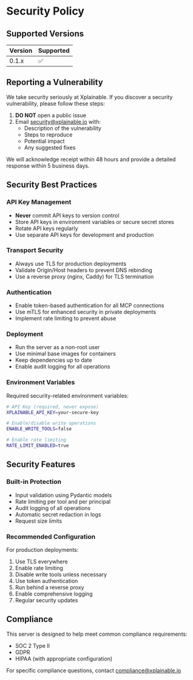 # Security Policy

## Supported Versions

| Version | Supported          |
| ------- | ------------------ |
| 0.1.x   | :white_check_mark: |

## Reporting a Vulnerability

We take security seriously at Xplainable. If you discover a security vulnerability, please follow these steps:

1. **DO NOT** open a public issue
2. Email security@xplainable.io with:
   - Description of the vulnerability
   - Steps to reproduce
   - Potential impact
   - Any suggested fixes

We will acknowledge receipt within 48 hours and provide a detailed response within 5 business days.

## Security Best Practices

### API Key Management

- **Never** commit API keys to version control
- Store API keys in environment variables or secure secret stores
- Rotate API keys regularly
- Use separate API keys for development and production

### Transport Security

- Always use TLS for production deployments
- Validate Origin/Host headers to prevent DNS rebinding
- Use a reverse proxy (nginx, Caddy) for TLS termination

### Authentication

- Enable token-based authentication for all MCP connections
- Use mTLS for enhanced security in private deployments
- Implement rate limiting to prevent abuse

### Deployment

- Run the server as a non-root user
- Use minimal base images for containers
- Keep dependencies up to date
- Enable audit logging for all operations

### Environment Variables

Required security-related environment variables:

```bash
# API Key (required, never expose)
XPLAINABLE_API_KEY=your-secure-key

# Enable/disable write operations
ENABLE_WRITE_TOOLS=false

# Enable rate limiting
RATE_LIMIT_ENABLED=true
```

## Security Features

### Built-in Protection

- Input validation using Pydantic models
- Rate limiting per tool and per principal
- Audit logging of all operations
- Automatic secret redaction in logs
- Request size limits

### Recommended Configuration

For production deployments:

1. Use TLS everywhere
2. Enable rate limiting
3. Disable write tools unless necessary
4. Use token authentication
5. Run behind a reverse proxy
6. Enable comprehensive logging
7. Regular security updates

## Compliance

This server is designed to help meet common compliance requirements:

- SOC 2 Type II
- GDPR
- HIPAA (with appropriate configuration)

For specific compliance questions, contact compliance@xplainable.io